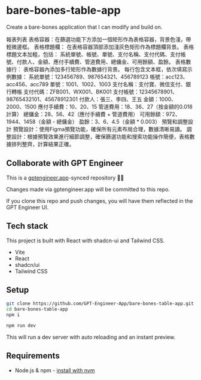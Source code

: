 # bare-bones-table-app

Create a bare-bones application that I can modify and build on.

報表列表
表格容器：在篩選功能下方添加一個矩形作為表格容器，背景色淺，帶輕微邊框。
表格標題欄：
在表格容器頂部添加淺灰色矩形作為標題欄背景。
表格標題文本加粗，包括：
系統單號、帳號、單號、支付名稱、支付代碼、支付帳號、付款人、金額、應付手續費、管道費用、總傭金、可用餘額、盈餘。
表格數據行：
表格容器內添加多行矩形作為數據行背景。
每行包含文本框，依次填寫示例數據：
系統單號：123456789、987654321、456789123
帳號：acc123、acc456、acc789
單號：1001、1002、1003
支付名稱：支付寶、微信支付、銀行轉帳
支付代碼：ZFB001、WX001、BK001
支付帳號：12345678901、98765432101、45678912301
付款人：張三、李四、王五
金額：1000、2000、1500
應付手續費：10、20、15
管道費用：18、36、27（按金額的0.018計算）
總傭金：28、56、42（應付手續費 + 管道費用）
可用餘額：972、1944、1458（金額 - 總傭金）
盈餘：3、6、4.5（金額 * 0.003）
預覽和調整設計
預覽設計：使用Figma預覽功能，確保所有元素布局合理，數據清晰易讀。
調整設計：根據預覽效果進行細節調整，確保篩選功能和搜索功能操作簡便，表格數據排列整齊，計算結果正確。

## Collaborate with GPT Engineer

This is a [gptengineer.app](https://gptengineer.app)-synced repository 🌟🤖

Changes made via gptengineer.app will be committed to this repo.

If you clone this repo and push changes, you will have them reflected in the GPT Engineer UI.

## Tech stack

This project is built with React with shadcn-ui and Tailwind CSS.

- Vite
- React
- shadcn/ui
- Tailwind CSS

## Setup

```sh
git clone https://github.com/GPT-Engineer-App/bare-bones-table-app.git
cd bare-bones-table-app
npm i
```

```sh
npm run dev
```

This will run a dev server with auto reloading and an instant preview.

## Requirements

- Node.js & npm - [install with nvm](https://github.com/nvm-sh/nvm#installing-and-updating)
